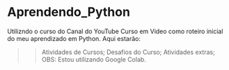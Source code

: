 # Aprendendo_Python
Utilizndo o curso do Canal do YouTube Curso em Video como roteiro inicial do meu aprendizado em Python. Aqui estarão:
>>Atividades de Cursos;
Desafios do Curso;
Atividades extras;
OBS: Estou utilizando Google Colab.
